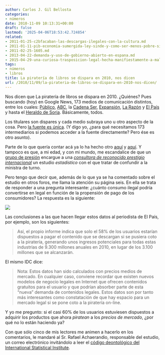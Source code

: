 ```yaml
---
author: Carlos J. Gil Bellosta
categories:
- números
date: 2010-11-09 10:13:31+00:00
draft: false
lastmod: '2025-04-06T18:53:42.724854'
related:
- 2011-01-25-c2bfacaban-las-descargas-ilegales-con-la-cultura.md
- 2011-01-11-pib-economia-sumergida-ley-sinde-y-como-ser-menos-pobre-sin-trabajar.md
- 2011-02-25-1605.md
- 2013-04-22-demanda-y-uso-de-gobierno-abierto-en-espana.md
- 2015-04-29-una-curiosa-trasposicion-legal-hecha-manifiestamente-a-malagana.md
tags:
- números
- libros
title: La piratería de libros se dispara en 2010, nos dicen
url: /2010/11/09/la-pirateria-de-libros-se-dispara-en-2010-nos-dicen/
---
```


Nos dicen que La piratería de libros se dispara en 2010. ¿Quiénes? Pues buscando (hoy) en Google News, 173 medios de comunicación distintos, entre los cuales: [Público](http://www.publico.es/culturas/344884/la-pirateria-de-libros-se-dispara-en-2010), [ABC](http://www.abc.es/20101103/cultura/pirateria-201011031219.html), la [Cadena Ser](http://www.cadenaser.com/cultura/articulo/pirateria-bate-records-5200-millones-euros-primer-semestre-ano/csrcsrpor/20101103csrcsrcul_3/Tes), [Expansión](http://www.expansion.com/2010/11/03/entorno/1288819417.html?a=OR1661404fd7ccd0a0df330f1985719b8b6&t=1289092330), [La Razón](http://www.larazon.es/noticia/6565-las-descargas-ilegales-de-libros-se-disparan-en-seis-meses) y [El País](http://www.elpais.com/articulo/cultura/mercado/pirata/contenidos/veces/mayor/legal/elpepicul/20101104elpepicul_4/Tes) y hasta el [Heraldo de Soria](http://www.heraldodesoria.es/index.php/mod.noticias/mem.detalle/idnoticia.58866). Básicamente, todos.

Los titulares son dispares y cada medio subraya uno u otro aspecto de la cosa. Pero [la fuente es única](http://www.cedro.org/Files/Observatoriopirateriayhabitosconsumodigitales.pdf). (Y digo yo, ¿para qué necesitamos 173 intermediarios si podemos acceder a la fuente directamente? Pero ése es otro asunto).

Parte de lo que quería contar acá ya lo ha hecho otro [aquí](http://gallir.wordpress.com/2010/11/05/idc-la-coalicion-y-periodistas-o-como-darte-por-culo-con-las-estadisticas/) y [aquí](http://gallir.wordpress.com/2010/11/03/tabletas-y-la-falacia-narrativa-perfecta/). Y tampoco es que, a mi edad, y con mi mundo, me escandalice de que un [grupo de presión](http://es.wikipedia.org/wiki/La_Coalici%C3%B3n_de_Creadores_e_Industrias_de_Contenidos) encargue a una _[consultora de reconocido prestigio internacional](http://www.idcspain.com/)_ un estudio _estadístico_ con el que tratar de confundir a la ministra de turno.

Pero tengo que decir que, además de lo que ya se ha comentado sobre el estudio en otros foros, me llama la atención su página seis. En ella se trata de responder a una pregunta interesante: ¿cuánto consumo ilegal podría convertirse en legal en función de la propensión de pago de los consumidores? La respuesta es la siguiente:

![](/wp-uploads/2010/11/pirateria_libros_2010.png#center)

Las conclusiones a las que hacen llegar estos datos al periodista de El País, por ejemplo, son los siguientes:

>Así, el propio informe indica que solo el 58% de los usuarios estarían dispuestos a pagar el contenido que se descargan si se pusiera coto a la piratería, generando unos ingresos potenciales para todas estas industrias de 9.300 millones anuales en 2010, en lugar de los 3.100 millones que se alcanzarán.

El mismo IDC dice:

>Nota: Estos datos han sido calculados con precios medios de mercado. En cualquier caso, conviene recordar que existen nuevos modelos de negocio legales en Internet que ofrecen contenidos gratuitos para el usuario y que podrían absorber parte de esta “nueva” demanda de contenidos legales. Estos datos son por tanto más interesantes como constatación de que hay espacio para un mercado legal si se pone coto a la piratería on-line.

Y yo me pregunto: si el casi 60% de los usuarios estuviesen dispuestos a adquirir los productos que ahora _piratean_ a los _precios de mercado_, ¿por qué no lo están haciendo ya?

Con que sólo cinco de mis lectores me animen a hacerlo en los comentarios, le mandaré al Sr. Rafael Achaerandio, responsable del estudio, un correo electrónico invitándolo a leer el [código deontológico del International Statistical Institute](http://isi-web.org/about/declarationprofessionalethics-2010uk).